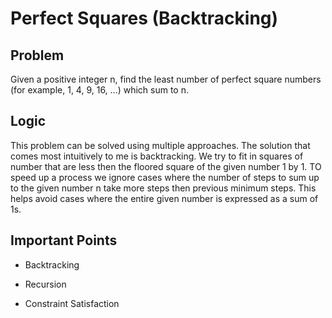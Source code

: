 # Perfect Squares (Backtracking)

## Problem

Given a positive integer n, find the least number of perfect square numbers (for example, 1, 4, 9, 16, ...) which sum to n.

## Logic

This problem can be solved using multiple approaches. The solution that comes most intuitively to me is backtracking. We try to fit in squares of number that are less then the floored square of the given number 1 by 1. TO speed up a process we ignore cases where the number of steps to sum up to the given number n take more steps then previous minimum steps. This helps avoid cases where the entire given number is expressed as a sum of 1s. 

## Important Points

- Backtracking

- Recursion

- Constraint Satisfaction
